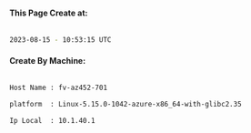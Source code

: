 
   
#### This Page Create at:

```bash

2023-08-15 - 10:53:15 UTC

```

#### Create By Machine:

```bash

Host Name : fv-az452-701

platform  : Linux-5.15.0-1042-azure-x86_64-with-glibc2.35

Ip Local  : 10.1.40.1

```

